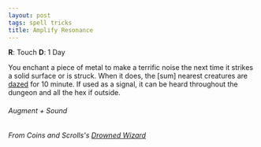 ```yaml
---
layout: post
tags: spell tricks
title: Amplify Resonance
---
```

**R**: Touch  **D**: 1 Day

You enchant a piece of metal to make a terrific noise the next time it strikes a solid surface or is struck. When it does, the [sum] nearest creatures are [dazed](/2020/11/09/base-rules/) for 10 minute. If used as a signal, it can be heard throughout the dungeon and all the hex if outside.
 
###### Augment + Sound
###### From Coins and Scrolls's [Drowned Wizard](https://coinsandscrolls.blogspot.com/2017/06/osr-drowned-wizards.html)
